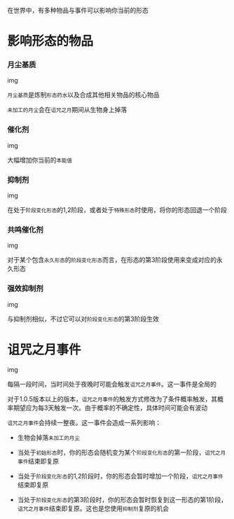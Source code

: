 在世界中，有多种物品与事件可以影响你当前的形态

# 影响形态的物品

### 月尘基质

img

`月尘基质`是炼制`形态药水`以及合成其他相关物品的核心物品

`未加工的月尘`会在`诅咒之月`期间从生物身上掉落

### 催化剂

img

大幅增加你当前的`本能值`

### 抑制剂

img

在处于`阶段变化形态`的1,2阶段，或者处于`特殊形态`时使用，将你的形态回退一个阶段

### 共鸣催化剂

img

对于某个包含`永久形态`的`阶段变化形态`而言，在形态的第3阶段使用来变成对应的永久形态

### 强效抑制剂

img

与抑制剂相似，不过它可以对`阶段变化形态`的第3阶段生效

# 诅咒之月事件

img

每隔一段时间，当时间处于夜晚时可能会触发`诅咒之月事件`。这一事件是全局的

对于1.0.5版本以上的版本，`诅咒之月事件`的触发方式修改为了条件概率触发，其概率期望应为每3天触发一次。由于概率的不确定性，具体时间可能会有波动

`诅咒之月事件`会持续一整夜。这一事件会造成一系列影响：

- 生物会掉落`未加工的月尘`

- 当处于`初始形态`时，你的形态会随机变为某个`阶段变化形态`的第一阶段，`诅咒之月事件`结束即复原

- 当处于`阶段变化形态`的1,2阶段时，你的形态会暂时增加一个阶段，`诅咒之月事件`结束即复原

- 当处于`阶段变化形态`的第3阶段时，你的形态会暂时恢复到这一形态的第1阶段，`诅咒之月事件`结束即复原。这也是您使用`抑制剂`复原的机会